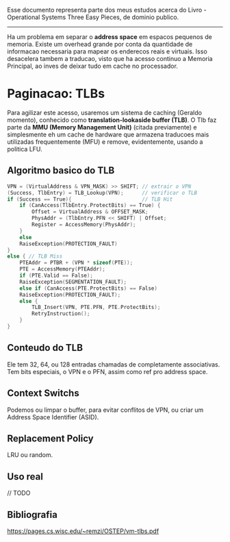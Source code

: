 Esse documento representa parte dos meus estudos acerca do Livro - Operational Systems  Three Easy Pieces, de dominio publico.

---

Ha um problema em separar o __address space__ em espacos pequenos de memoria. Existe um overhead grande por conta da quantidade de informacao necessaria para mapear os enderecos reais e virtuais. Isso desacelera tambem a traducao, visto que ha acesso continuo a Memoria Principal, ao inves de deixar tudo em cache no processador. 

# Paginacao: TLBs

Para agilizar este acesso, usaremos um sistema de caching (Geraldo momento), conhecido como __translation-lookaside buffer (TLB)__. O Tlb faz parte da __MMU (Memory Management Unit)__ (citada previamente) e simplesmente eh um cache de hardware que armazena traducoes mais utilizadas frequentemente (MFU) e remove, evidentemente, usando a politica LFU.


## Algoritmo basico do TLB

```c
VPN = (VirtualAddress & VPN_MASK) >> SHIFT; // extrair o VPN
(Success, TlbEntry) = TLB_Lookup(VPN);      // verificar o TLB
if (Success == True){                       // TLB Hit
    if (CanAccess(TlbEntry.ProtectBits) == True) { 
        Offset = VirtualAddress & OFFSET_MASK;
        PhysAddr = (TlbEntry.PFN << SHIFT) | Offset;
        Register = AccessMemory(PhysAddr);
    }
    else
    RaiseException(PROTECTION_FAULT)
}
else { // TLB Miss
    PTEAddr = PTBR + (VPN * sizeof(PTE));
    PTE = AccessMemory(PTEAddr);
    if (PTE.Valid == False);
    RaiseException(SEGMENTATION_FAULT);
    else if (CanAccess(PTE.ProtectBits) == False)
    RaiseException(PROTECTION_FAULT);
    else {
        TLB_Insert(VPN, PTE.PFN, PTE.ProtectBits);
        RetryInstruction();
    }
}

```

## Conteudo do TLB

Ele tem 32, 64, ou 128 entradas chamadas de completamente associativas. Tem bits especiais, o VPN e o PFN, assim como ref pro address space.

## Context Switchs

Podemos ou limpar o buffer, para evitar conflitos de VPN, ou criar um Address Space Identifier (ASID).


## Replacement Policy

LRU ou random.

## Uso real

// TODO

## Bibliografia
https://pages.cs.wisc.edu/~remzi/OSTEP/vm-tlbs.pdf
